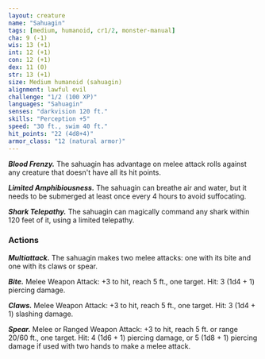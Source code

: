 ```yaml
---
layout: creature
name: "Sahuagin"
tags: [medium, humanoid, cr1/2, monster-manual]
cha: 9 (-1)
wis: 13 (+1)
int: 12 (+1)
con: 12 (+1)
dex: 11 (0)
str: 13 (+1)
size: Medium humanoid (sahuagin)
alignment: lawful evil
challenge: "1/2 (100 XP)"
languages: "Sahuagin"
senses: "darkvision 120 ft."
skills: "Perception +5"
speed: "30 ft., swim 40 ft."
hit_points: "22 (4d8+4)"
armor_class: "12 (natural armor)"
---
```


***Blood Frenzy.*** The sahuagin has advantage on melee attack rolls against any creature that doesn't have all its hit points.

***Limited Amphibiousness.*** The sahuagin can breathe air and water, but it needs to be submerged at least once every 4 hours to avoid suffocating.

***Shark Telepathy.*** The sahuagin can magically command any shark within 120 feet of it, using a limited telepathy.

### Actions

***Multiattack.*** The sahuagin makes two melee attacks: one with its bite and one with its claws or spear.

***Bite.*** Melee Weapon Attack: +3 to hit, reach 5 ft., one target. Hit: 3 (1d4 + 1) piercing damage.

***Claws.*** Melee Weapon Attack: +3 to hit, reach 5 ft., one target. Hit: 3 (1d4 + 1) slashing damage.

***Spear.*** Melee or Ranged Weapon Attack: +3 to hit, reach 5 ft. or range 20/60 ft., one target. Hit: 4 (1d6 + 1) piercing damage, or 5 (1d8 + 1) piercing damage if used with two hands to make a melee attack.